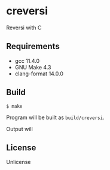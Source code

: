# creversi

Reversi with C

## Requirements

- gcc 11.4.0
- GNU Make 4.3
- clang-format 14.0.0

## Build

```
$ make
```

Program will be built as `build/creversi`.

Output will 

## License

Unlicense
